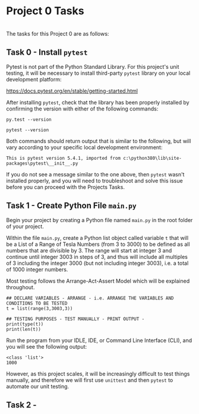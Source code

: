 # Project 0 Tasks
<br />The tasks for this Project 0 are as follows:

## Task 0 - Install `pytest`

Pytest is not part of the Python Standard Library.  For this project's unit testing, it will be necessary to install third-party `pytest` library on your local development platform:

https://docs.pytest.org/en/stable/getting-started.html

After installing `pytest`, check that the library has been properly installed by confirming the version with either of the following commands:

`py.test --version`

`pytest --version`

Both commands should return output that is similar to the following, but will vary according to your specific local development environment:

`This is pytest version 5.4.1, imported from c:\python380\lib\site-packages\pytest\__init__.py`

If you do not see a message similar to the one above, then `pytest` wasn't installed properly, and you will need to troubleshoot and solve this issue before you can proceed with the Projects Tasks.

## Task 1 - Create Python File `main.py`

Begin your project by creating a Python file named `main.py` in the root folder of your project.

Within the file `main.py`, create a Python list object called variable `t` that will be a List of a Range of Tesla Numbers (from 3 to 3000) to be defined as all numbers that are divisible by 3. The range will start at integer 3 and continue until integer 3003 in steps of 3, and thus will include all multiples of 3 including the integer 3000 (but not including integer 3003), i.e. a total of 1000 integer numbers.

Most testing follows the Arrange-Act-Assert Model which will be explained throughout.
```
## DECLARE VARIABLES - ARRANGE - i.e. ARRANGE THE VARIABLES AND CONDITIONS TO BE TESTED
t = list(range(3,3003,3))

## TESTING PURPOSES - TEST MANUALLY - PRINT OUTPUT - 
print(type(t))
print(len(t))
```

Run the program from your IDLE, IDE, or Command Line Interface (CLI), and you will see the following output:

``` 
<class 'list'>
1000
```

However, as this project scales, it will be increasingly difficult to test things manually, and therefore we will first use `unittest` and then `pytest` to automate our unit testing.



## Task 2 - 
